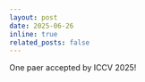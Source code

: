 ```yaml
---
layout: post
date: 2025-06-26
inline: true
related_posts: false
---
```


One paer accepted by ICCV 2025!
